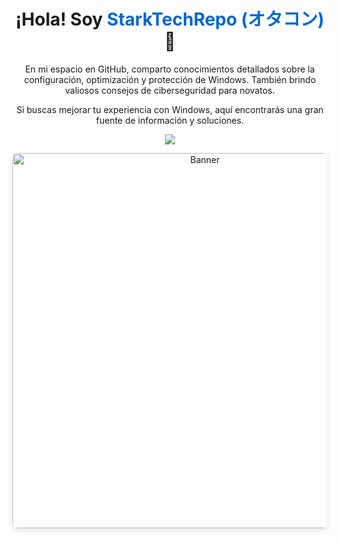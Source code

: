 <!-- Saludo con el nombre del usuario y enlace al perfil -->
<h1 align="center"><b>¡Hola! Soy <a href="https://github.com/StarkTechRepo" style="text-decoration: none; color: #0366d6;">StarkTechRepo (オタコン)</a> 👋</b></h1>

<!-- Descripción atractiva y centrada -->
<p align="center">
  En mi espacio en GitHub, comparto conocimientos detallados sobre la configuración, optimización y protección de Windows. También brindo valiosos consejos de ciberseguridad para novatos.
</p>

<p align="center">
  Si buscas mejorar tu experiencia con Windows, aquí encontrarás una gran fuente de información y soluciones.
</p>

<!-- Animación en la parte inferior con mensajes secuenciales -->
<p align="center">
  <a href="https://git.io/typing-svg">
    <img src="https://readme-typing-svg.herokuapp.com?font=Fira+Code&pause=1000&center=true&random=false&width=435&lines=¡Conviértete+en+un+gurú+informático!🚀">
  </a>
</p>

<!-- Imagen de banner debajo de la animación -->
<p align="center">
  <img src="tu_imagen_de_banner.jpg" alt="Banner" width="600" style="border-radius: 8px; box-shadow: 0 4px 8px rgba(0, 0, 0, 0.1);">
</p>

